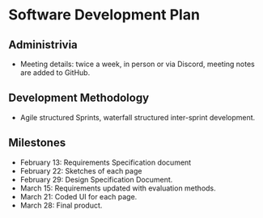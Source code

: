 # Software Development Plan

## Administrivia
* Meeting details: twice a week, in person or via Discord, meeting notes are added to GitHub.

## Development Methodology
* Agile structured Sprints, waterfall structured inter-sprint development.

## Milestones
* February 13: Requirements Specification document 
* February 22: Sketches of each page
* February 29: Design Specification Document.
* March 15: Requirements updated with evaluation methods.
* March 21: Coded UI for each page.
* March 28: Final product.
  
